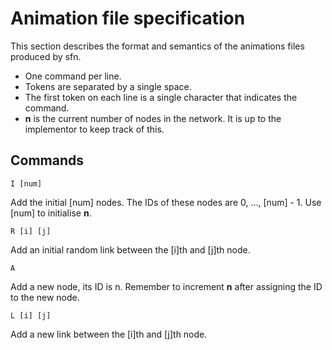 Animation file specification
============================

This section describes the format and semantics of the animations files produced
by sfn.

* One command per line.
* Tokens are separated by a single space.
* The first token on each line is a single character that indicates the command.
* **n** is the current number of nodes in the network. It is up to the
implementor to keep track of this.

Commands
--------

    I [num]

Add the initial [num] nodes. The IDs of these nodes are
0, ..., [num] - 1. Use [num] to initialise **n**.

    R [i] [j]

Add an initial random link between the [i]th and [j]th node.

    A

Add a new node, its ID is n. Remember to increment **n** after assigning the
ID to the new node.

    L [i] [j]

Add a new link between the [i]th and [j]th node.

